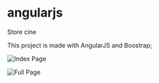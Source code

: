 # angularjs
Store cine

This project is made with AngularJS and Boostrap;
  
  ![Index Page](https://github.com/deivisondfs2/angularjs/blob/master/store%20cine/img/AngularJs_movie_house.png "Index Page")
  
  ![Full Page](https://github.com/deivisondfs2/angularjs/blob/master/store%20cine/img/AngularJs_movie_house_full.png "Full Page")
  
